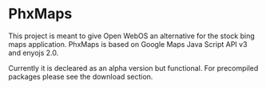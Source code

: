 PhxMaps
===========

This project is meant to give Open WebOS an alternative for the stock bing maps application. PhxMaps is based on Google Maps Java Script API v3 and enyojs 2.0.

Currently it is decleared as an alpha version but functional. For precompiled packages please see the download section.